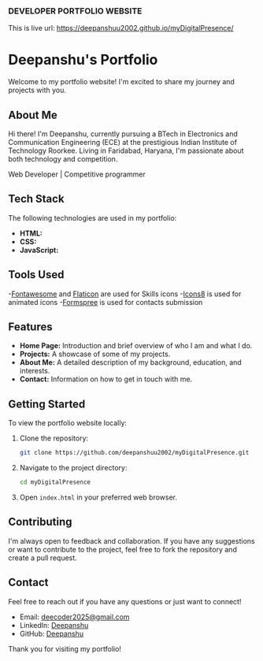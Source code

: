 ### DEVELOPER PORTFOLIO WEBSITE
This is live url: https://deepanshuu2002.github.io/myDigitalPresence/
# Deepanshu's Portfolio

Welcome to my portfolio website! I'm excited to share my journey and projects with you.

## About Me

Hi there! I'm Deepanshu, currently pursuing a BTech in Electronics and Communication Engineering (ECE) at the prestigious Indian Institute of Technology Roorkee. Living in Faridabad, Haryana, I'm passionate about both technology and competition.

Web Developer | Competitive programmer

## Tech Stack

The following technologies are used in my portfolio:

- **HTML:** 
- **CSS:** 
- **JavaScript:** 


## Tools Used
-[Fontawesome](https://fontawesome.com/start) and [Flaticon](https://www.flaticon.com/icons) are used for Skills icons
-[Icons8](https://icons8.com/) is used for animated icons
-[Formspree](https://formspree.io/) is used for contacts submission



## Features

- **Home Page:** Introduction and brief overview of who I am and what I do.
- **Projects:** A showcase of some of my projects.
- **About Me:** A detailed description of my background, education, and interests.
- **Contact:** Information on how to get in touch with me.

## Getting Started

To view the portfolio website locally:

1. Clone the repository:
    ```bash
    git clone https://github.com/deepanshuu2002/myDigitalPresence.git
    ```

2. Navigate to the project directory:
    ```bash
    cd myDigitalPresence
    ```

3. Open `index.html` in your preferred web browser.

## Contributing

I'm always open to feedback and collaboration. If you have any suggestions or want to contribute to the project, feel free to fork the repository and create a pull request.

## Contact

Feel free to reach out if you have any questions or just want to connect!

- Email: deecoder2025@gmail.com
- LinkedIn: [Deepanshu](https://www.linkedin.com/in/deepanshu-ece-456239259?utm_source=share&utm_campaign=share_via&utm_content=profile&utm_medium=android_app)
- GitHub: [Deepanshu](https://github.com/deepanshuu2002)

Thank you for visiting my portfolio!

